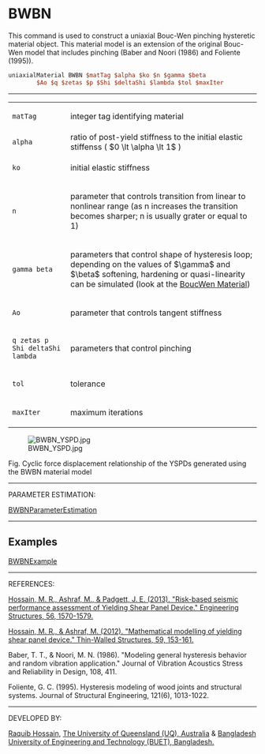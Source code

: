 # BWBN

This command is used to construct a uniaxial Bouc-Wen pinching
hysteretic material object. This material model is an extension of the
original Bouc-Wen model that includes pinching (Baber and Noori (1986)
and Foliente (1995)).

```tcl
uniaxialMaterial BWBN $matTag $alpha $ko $n $gamma $beta
        $Ao $q $zetas $p $Shi $deltaShi $lambda $tol $maxIter
```

<hr />
<table>
<tbody>
<tr class="odd">
<td><code class="parameter-table-variable">matTag</code></td>
<td><p>integer tag identifying material</p></td>
</tr>
<tr class="even">
<td><code class="parameter-table-variable">alpha</code></td>
<td>ratio of post-yield stiffness to the initial elastic stiffenss
( $0 \lt \alpha \lt 1$ )</td>
</tr>
<tr class="odd">
<td><code class="parameter-table-variable">ko</code></td>
<td><p>initial elastic stiffness</p></td>
</tr>
<tr class="even">
<td><code class="parameter-table-variable">n</code></td>
<td><p>parameter that controls transition from linear to nonlinear range
(as n increases the transition becomes sharper; n is usually grater or
equal to 1)</p></td>
</tr>
<tr class="odd">
<td><p><code class="parameter-table-variable">gamma beta</code></p></td>
<td><p>parameters that control shape of hysteresis loop; depending on
the values of $\gamma$ and
$\beta$ softening, hardening or quasi-linearity
can be simulated (look at the <a
href="http://opensees.berkeley.edu/wiki/index.php/BoucWen_Material">BoucWen
Material</a>)</p></td>
</tr>
<tr class="even">
<td><code class="parameter-table-variable">Ao</code></td>
<td><p>parameter that controls tangent stiffness</p></td>
</tr>
<tr class="odd">
<td><p><code class="parameter-table-variable">q zetas p Shi deltaShi lambda</code></p></td>
<td><p>parameters that control pinching</p></td>
</tr>
<tr class="even">
<td><code class="parameter-table-variable">tol</code></td>
<td><p>tolerance</p></td>
</tr>
<tr class="odd">
<td><code class="parameter-table-variable">maxIter</code></td>
<td><p>maximum iterations</p></td>
</tr>
</tbody>
</table>
<figure>
<img src="BWBN_YSPD.jpg" title="BWBN_YSPD.jpg" alt="BWBN_YSPD.jpg" />
<figcaption aria-hidden="true">BWBN_YSPD.jpg</figcaption>
</figure>
<p>Fig. Cyclic force displacement relationship of the YSPDs generated
using the BWBN material model</p>
<hr />

<p>PARAMETER ESTIMATION:</p>
<p><a href="BWBNParameterEstimation"
title="wikilink">BWBNParameterEstimation</a></p>
<hr />

## Examples

<p><a href="BWBNExample" title="wikilink">BWBNExample</a></p>
<hr />
<p>REFERENCES:</p>
<p><a
href="http://www.sciencedirect.com/science/article/pii/S0141029613003568">Hossain,
M. R., Ashraf, M., &amp; Padgett, J. E. (2013). "Risk-based seismic
performance assessment of Yielding Shear Panel Device." Engineering
Structures, 56, 1570-1579.</a></p>
<p><a
href="http://www.sciencedirect.com/science/article/pii/S0263823112001206">Hossain,
M. R., &amp; Ashraf, M. (2012). "Mathematical modelling of yielding
shear panel device." Thin-Walled Structures, 59, 153-161.</a></p>
<p>Baber, T. T., &amp; Noori, M. N. (1986). "Modeling general hysteresis
behavior and random vibration application." Journal of Vibration
Acoustics Stress and Reliability in Design, 108, 411.</p>
<p>Foliente, G. C. (1995). Hysteresis modeling of wood joints and
structural systems. Journal of Structural Engineering, 121(6),
1013-1022.</p>
<hr />
<p>DEVELOPED BY:</p>
<p><a
href="http://scholar.google.com.au/citations?user=I_li3qkAAAAJ&amp;hl=en&amp;oi=ao">Raquib
Hossain</a>, <a href="http://www.uq.edu.au/">The University of
Queensland (UQ), Australia</a> &amp; <a
href="http://www.buet.ac.bd/">Bangladesh University of Engineering and
Technology (BUET), Bangladesh.</a></p>
